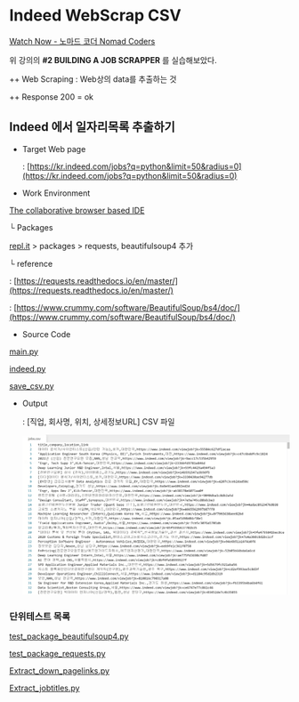 # Indeed WebScrap CSV

[Watch Now - 노마드 코더 Nomad Coders](https://nomadcoders.co/python-for-beginners/lobby)

위 강의의 **#2 BUILDING A JOB SCRAPPER** 를 실습해보았다.

++ Web Scraping : Web상의 data를 추출하는 것

++ Response 200 = ok

## Indeed 에서 일자리목록 추출하기

- Target Web page

  : [https://kr.indeed.com/jobs?q=python&limit=50&radius=0](https://kr.indeed.com/jobs?q=python&limit=50&radius=0)

- Work Environment

[The collaborative browser based IDE](https://repl.it/)

└ Packages

[repl.it](http://repl.it/) > packages > requests, beautifulsoup4 추가

└ reference

: [https://requests.readthedocs.io/en/master/](https://requests.readthedocs.io/en/master/)

: [https://www.crummy.com/software/BeautifulSoup/bs4/doc/](https://www.crummy.com/software/BeautifulSoup/bs4/doc/)

- Source Code

[main.py](Indeed%20WebScrap%20CSV%207ada0b4bf94d4efd89f616b3387f9f07/main.py)

[indeed.py](Indeed%20WebScrap%20CSV%207ada0b4bf94d4efd89f616b3387f9f07/indeed.py)

[save_csv.py](Indeed%20WebScrap%20CSV%207ada0b4bf94d4efd89f616b3387f9f07/save_csv.py)

- Output

    : [직업, 회사명, 위치, 상세정보URL] CSV 파일

    ![Indeed%20WebScrap%20CSV%207ada0b4bf94d4efd89f616b3387f9f07/jobs_res.png](Indeed%20WebScrap%20CSV%207ada0b4bf94d4efd89f616b3387f9f07/jobs_res.png)

### 단위테스트 목록

[test_package_beautifulsoup4.py](Indeed%20WebScrap%20CSV%207ada0b4bf94d4efd89f616b3387f9f07/test_package_beautifulsoup4.py)

[test_package_requests.py](Indeed%20WebScrap%20CSV%207ada0b4bf94d4efd89f616b3387f9f07/test_package_requests.py)

[Extract_down_pagelinks.py](Indeed%20WebScrap%20CSV%207ada0b4bf94d4efd89f616b3387f9f07/Extract_down_pagelinks.py)

[Extract_jobtitles.py](Indeed%20WebScrap%20CSV%207ada0b4bf94d4efd89f616b3387f9f07/Extract_jobtitles.py)